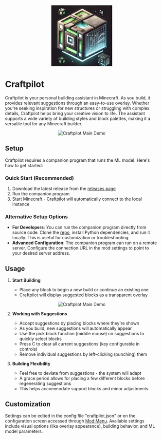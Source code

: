 <p align="center">
  <img src="src/main/resources/assets/craftpilot/icon.png" alt="Craftpilot Logo" width="200">
</p>

# Craftpilot

Craftpilot is your personal building assistant in Minecraft. As you build, it provides relevant suggestions through an easy-to-use overlay. Whether you're seeking inspiration for new structures or struggling with complex details, Craftpilot helps bring your creative vision to life. The assistant supports a wide variety of building styles and block palettes, making it a versatile tool for any Minecraft builder.

<p align="center">
  <img src="showcase1.gif" alt="Craftpilot Main Demo" width="600">
</p>

## Setup

Craftpilot requires a companion program that runs the ML model. Here's how to get started:

### Quick Start (Recommended)

1. Download the latest release from the [releases page](https://github.com/mmmfrieddough/minecraft-schematic-generator/releases)
2. Run the companion program
3. Start Minecraft - Craftpilot will automatically connect to the local instance

### Alternative Setup Options

- **For Developers**: You can run the companion program directly from source code. Clone the [repo](https://github.com/mmmfrieddough/minecraft-schematic-generator), install Python dependencies, and run it locally. This is useful for customization or troubleshooting.
- **Advanced Configuration**: The companion program can run on a remote server. Configure the connection URL in the mod settings to point to your desired server address.

## Usage

1. **Start Building**

   - Place any block to begin a new build or continue an existing one
   - Craftpilot will display suggested blocks as a transparent overlay

<p align="center">
  <img src="showcase2.gif" alt="Craftpilot Main Demo" width="600">
</p>

2. **Working with Suggestions**

   - Accept suggestions by placing blocks where they're shown
   - As you build, new suggestions will automatically appear
   - Use the pick block function (middle mouse) on suggestions to quickly select blocks
   - Press C to clear all current suggestions (key configurable in controls)
   - Remove individual suggestions by left-clicking (punching) them

3. **Building Flexibility**
   - Feel free to deviate from suggestions - the system will adapt
   - A grace period allows for placing a few different blocks before regenerating suggestions
   - This helps accommodate support blocks and minor adjustments

## Customization

Settings can be edited in the config file "craftpilot.json" or on the configuration screen accessed through [Mod Menu](https://github.com/TerraformersMC/ModMenu). Available settings include visual options (like overlay appearance), building behavior, and ML model parameters.
